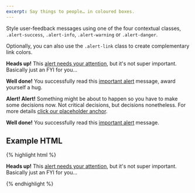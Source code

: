 ```yaml
---
excerpt: Say things to people… in coloured boxes.
---
```


Style user-feedback messages using one of the four contextual classes, <code>.alert-success</code>, <code>.alert-info</code>, <code>.alert-warning</code> or <code>.alert-danger</code>.

Optionally, you can also use the <code>.alert-link</code> class to create complementary link colors.

<div class="alert alert--info" role="alert">
  <p>
    <strong>Heads up!</strong> This <a href="#" class="alert-link">alert needs your attention</a>, but it's not super important. Basically just an FYI for you…
  </p>
</div>

<div class="alert alert--success" role="alert">
  <p>
    <strong>Well done!</strong> You successfully read this <a href="#" class="alert-link"> important alert</a> message, award yourself a hug.
  </p>
</div>

<div class="alert alert--warning" role="alert">
  <p>
    <strong>Alert! Alert!</strong> Something might be about to happen so you have to make some decisions now. Not critical decisions, but decisions nonetheless. For more details <a href="#" class="alert-link"> click our placeholder anchor</a>.
  </p>
</div>

<div class="alert alert--danger" role="alert">
  <p>
    <strong>Well done!</strong> You successfully read this <a href="#" class="alert-link"> important alert</a> message.
  </p>
</div>

<h2 class="h4" id="example-html">
  Example HTML
</h2>
{% highlight html %}
<div class="alert alert--info" role="alert">
  <p>
    <strong>Heads up!</strong> This <a href="#" class="alert-link">alert needs your attention</a>, but it's not super important. Basically just an FYI for you…
  </p>
</div>
{% endhighlight %}
